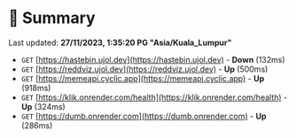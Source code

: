 # 📖 Summary
Last updated: **27/11/2023, 1:35:20 PG "Asia/Kuala_Lumpur"**

- `GET` [https://hastebin.ujol.dev](https://hastebin.ujol.dev) - **Down** (132ms)
- `GET` [https://reddviz.ujol.dev](https://reddviz.ujol.dev) - **Up** (500ms)
- `GET` [https://memeapi.cyclic.app](https://memeapi.cyclic.app) - **Up** (918ms)
- `GET` [https://klik.onrender.com/health](https://klik.onrender.com/health) - **Up** (324ms)
- `GET` [https://dumb.onrender.com](https://dumb.onrender.com) - **Up** (286ms)
